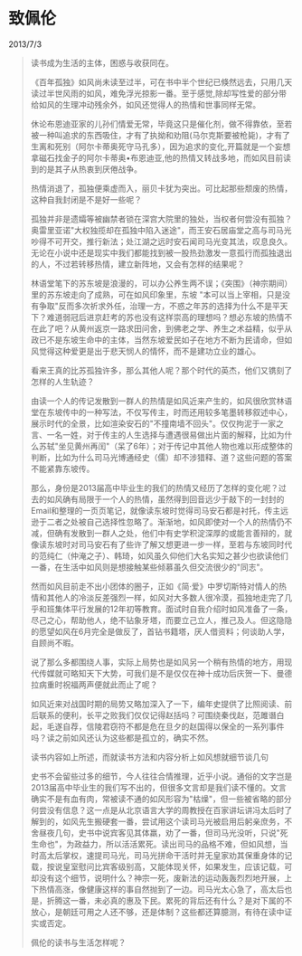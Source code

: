 # 致佩伦
2013/7/3

> 读书成为生活的主体，困惑与收获同在。
>
> 《百年孤独》如风尚未读至过半，可在书中半个世纪已倏然远去，只用几天读过半世风雨的如风，难免浮光掠影一番。至于感觉,除却写性爱的部分带给如风的生理冲动残余外，如风还觉得人的热情和世事同样无常。
>
> 休论布恩迪亚家的儿孙们情爱无常，毕竟这只是催化剂，做不得靠依，至若被一种叫追求的东西吸住，才有了执拗和劝阻(马尔克斯要被枪毙)，才有了生离和死别（阿尔卡蒂奥死守马孔多），因为追求的变化,开篇就是一个妄想拿磁石找金子的阿尔卡蒂奥•布恩迪亚,他的热情又转战多地，而如风目前读到的是其子从热衷到厌倦战争。
>
> 热情消退了，孤独便乘虚而入，丽贝卡犹为突出。可比起那些颓废的热情，这种自我封闭是不是好一些呢？
>
> 孤独并非是遗孀等被幽禁者锁在深宫大院里的独处，当权者何尝没有孤独？奥雷里亚诺"大权独揽却在孤独中陷入迷途"，而王安石居庙堂之高与司马光吵得不可开交，推行新法；处江湖之远时安石闻司马光变其法，叹息良久。无论在小说中还是现实中我们都能找到被一股热劲激发一意孤行而孤独退出的人，不过若转移热情，建立新阵地，又会有怎样的结果呢？
>
> 林语堂笔下的苏东坡是浪漫的，可以办公养生两不误；《突围》（神宗期间）里的苏东坡走向了成熟，可在如风印象里，东坡
> "本可以当上宰相，只是没有争取"反而多次祈求外任，治理一方，不惑之年苏的选择为什么不是平天下？难道弱冠后进京赶考的苏也没有这样崇高的理想吗？想必东坡的热情不在此了吧？从黄州返京一路求田问舍，到佛老之学、养生之术益精，似乎从政已不是东坡生命中的主体，当然东坡爱民如子在地方不断为民请命，但如风觉得这种爱更是出于悲天悯人的情怀，而不是建功立业的雄心。
>
> 看来王真的比苏孤独许多，那么其他人呢？那个时代的英杰，他们又镌刻了怎样的人生轨迹？
>
> 由读一个人的传记发散到一群人的热情是如风近来产生的，如风很欣赏林语堂在东坡传中的一种写法，不仅写传主，时而还用较多笔墨转移叙述中心，展示时代的全景，比如渲染安石的"不撞南墙不回头"。仅仅拘泥于一家之言、一名一姓，对于传主的人生选择与遭遇很易做出片面的解释，比如为什么苏轼"坐见黄州再闰"（呆了6年）；对于传记中其他人物也难以形成整体的判断，比如为什么司马光博通经史（儒）却不涉猎释、道？这些问题的答案不能紧靠东坡传。
>
> 那么，身份是2013届高中毕业生的我们的热情又经历了怎样的变化呢？过去的如风确有局限于一个人的热情，虽然得到回音远少于敲下的一封封的Email和整理的一页页笔记，就像读东坡时觉得司马安石都是衬托，传主远逊于二者之处被自己选择性忽略了。渐渐地，如风即使对一个人的热情仍不减，但确有发散到一群人之处，他们中有史学积淀深厚的或能言善辩的，就像读东坡时对司马安石有了些许了解又想更进一步一样，至若与东坡同时代的范纯仁（仲淹之子）、韩琦，如风虽久仰他们大名实知之甚少也欲读他们一番，在生活中如风则是想接触某些倾慕虽久但交流很少的"同志"。
>
> 然而如风目前走不出小团体的圈子，正如《简·爱》中罗切斯特对情人的热情和其他人的冷淡反差强烈一样，如风对大多数人很冷漠，孤独地走完了几乎和班集体平行发展的12年初等教育。面试时自我介绍时如风准备了一条，尽己之心，帮助他人，绝不钻象牙塔，而要立己立人，推己及人。但这隐隐的愿望如风在6月完全是做反了，首钻书籍塔，厌人借资料；何谈助人学，自顾尚不暇。
>
> 说了那么多都围绕人事，实际上局势也是如风另一个稍有热情的地方，用现代传媒就可略知天下大势，可我们是不是仅仅在神十成功后庆贺一下、曼德拉病重时祝福两声便就此而止了呢？
>
> 如风近来对战国时期的局势又略加深入了一下，编年史提供了比照阅读、前后联系的便利，长平之败我们仅仅记得赵括吗？可围绕秦伐赵，范雎谮白起，毛遂自荐，信陵君窃符不都是危在旦夕的赵国得以保全的一系列事件吗？读之前如风还认为这些都是孤立的，确实不然。
>
> 读书内容如上所述，而就读书方法和内容分析上如风想就细节谈几句
>
> 史书不会留些过多的细节，今人往往合情推理，近乎小说。通俗的文字岂是2013届高中毕业生的我们写不出的，但很多文言却是我们读不懂的。文言确实不是有血有肉，常被读不通的如风形容为"枯燥"，但一些被省略的部分何尝没有信息？这一点是从北京语言大学的周教授在百家讲坛讲冯太后时了解到的，如风先生搬硬套一番，尝试用这个读司马光被启用后躬亲庶务，不舍昼夜几句，史书中说宾客见其体羸，劝了一番，但司马光没听，只说"死生命也"，为政益力，所以活活累死。读出司马的品格不难，但如风想，当时高太后掌权，速提司马光，司马光拼命干活时并无皇家劝其保重身体的记载，按说皇室慰问比宾客级别高，又能体现关怀，如果发生，应该记载，可却没有这个细节，说明什么？神宗一死，废新法的运动轰轰烈烈地开展，上下热情高涨，像健康这样的事自然抛到了一边。司马光太心急了，高太后也是，折腾这一番，未必真的惠及下民。累死的背后还有什么？是对下属的不放心，是朝廷可用之人还不够，还是体制？这些都还算臆测，有待在读中证实或否定。
>
> 佩伦的读书与生活怎样呢？
